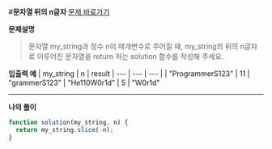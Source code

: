 #**문자열 뒤의 n글자**
[문제 바로가기](https://school.programmers.co.kr/learn/courses/30/lessons/181910)

**문제설명**

> 문자열 my_string과 정수 n이 매개변수로 주어질 때, my_string의 뒤의 n글자로 이루어진 문자열을 return 하는 solution 함수를 작성해 주세요.

**입출력 예**
| my_string | n | result
| --- | --- | --- |
| "ProgrammerS123" | 11 | "grammerS123"
| "He110W0r1d" | 5 | "W0r1d"

---

**나의 풀이**

```javascript
function solution(my_string, n) {
  return my_string.slice(-n);
}
```
